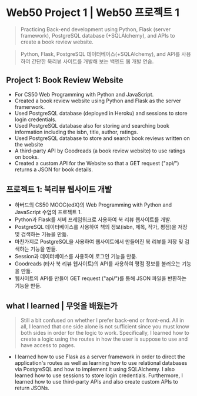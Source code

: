 # Web50 Project 1 | Web50 프로젝트 1
> Practicing Back-end development using Python, Flask (server framework), PostgreSQL database (+SQLAlchemy), and APIs to create a book review website.

> Python, Flask, PostgreSQL 데이터베이스(+SQLAlchemy), and API를 사용하여 간단한 북리뷰 사이트를 개발해 보는 백엔드 웹 개발 연습.

## Project 1: Book Review Website
- For CS50 Web Programming with Python and JavaScript.
- Created a book review website using Python and Flask as the server framerwork.
- Used PostgreSQL database (deployed in Heroku) and sessions to store login credentials.
- Used PostgreSQL database also for storing and searching book information including the isbn, title, author, ratings.
- Used PostgreSQL database to store and search book reviews written on the website
- A third-party API by Goodreads (a book review website) to use ratings on books.
- Created a custom API for the Website so that a GET request ("api/<isbn>") returns a JSON for book details.

## 프로젝트 1: 북리뷰 웹사이트 개발
- 하버드의 CS50 MOOC(edX)의 Web Programming with Python and JavaScript 수업의 프로젝트 1.
- Python과 Flask를 서버 프레임워크로 사용하여 북 리뷰 웹사이트를 개발.
- PostgreSQL 데이터베이스를 사용하여 책의 정보(isbn, 제목, 작가, 평점)을 저장 및 검색하는 기능을 만듦.
- 마찬가지로 PostgreSQL을 사용하여 웹사이트에서 만들어진 북 리뷰를 저장 및 검색하는 기능을 만듦.
- Session과 데이터베이스를 사용하여 로그인 기능을 만듦.
- Goodreads (타사 북 리뷰 웹사이트)의 API를 사용하여 평점 정보를 불러오는 기능을 만듦.
- 웹사이트의 API를 만들어 GET request ("api/<isbn>")를 통해 JSON 파일을 반환하는 기능을 만듦.

## what I learned | 무엇을 배웠는가
> Still a bit confused on whether I prefer back-end or front-end. All in all, I learned that one side alone is not sufficient since you must know both sides in order for the logic to work. Specifically, I learned how to create a logic using the routes in how the user is suppose to use and have access to pages.
- I learned how to use Flask as a server framework in order to direct the application's routes as well as learning how to use relational databases via PostgreSQL and how to implement it using SQLAlchemy. I also learned how to use sessions to store login credentials. Furthermore, I learned how to use third-party APIs and also create custom APIs to return JSONs.
